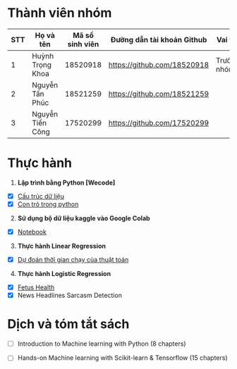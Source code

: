 # Thành viên nhóm
| STT | Họ và tên | Mã số sinh viên| Đường dẫn tài khoản Github | Vai trò |
|-----|--------------|-----------| ------ | ------ |
|1| Huỳnh Trọng Khoa | 18520918 | https://github.com/18520918 | Trưởng nhóm |
|2| Nguyễn Tấn Phúc | 18521259 | https://github.com/18521259 | |
|3| Nguyễn Tiến Công | 17520299 | https://github.com/17520299 | |

# Thực hành
1. **Lập trình bằng Python [Wecode]**
- [x] [Cấu trúc dữ liệu](https://github.com/18520918/CS114.L11.KHCL/blob/master/Assignment%201/Assignment__1.ipynb)
- [x] [Con trỏ trong python](https://github.com/18520918/CS114.L11.KHCL/blob/master/Assignment%201/Assignment__2.ipynb) 
2. **Sử dụng bộ dữ liệu kaggle vào Google Colab**
- [x] [Notebook](https://github.com/18520918/CS114.L11.KHCL/tree/master/Assignment%202)
3. **Thực hành Linear Regression**
- [x] [Dự đoán thời gian chạy của thuật toán](https://github.com/18520918/CS114.L11.KHCL/blob/master/Assignment%203/LinearRegression.ipynb)
4. **Thực hành Logistic Regression**
- [x] [Fetus Health](https://github.com/18520918/CS114.L11.KHCL/blob/master/Assignment%204/LogisticRegression.ipynb)
- [x] News Headlines Sarcasm Detection

# Dịch và tóm tắt sách
- [ ] Introduction to Machine learning with Python (8 chapters)
- [ ] Hands-on Machine learning with Scikit-learn & Tensorflow (15 chapters)

